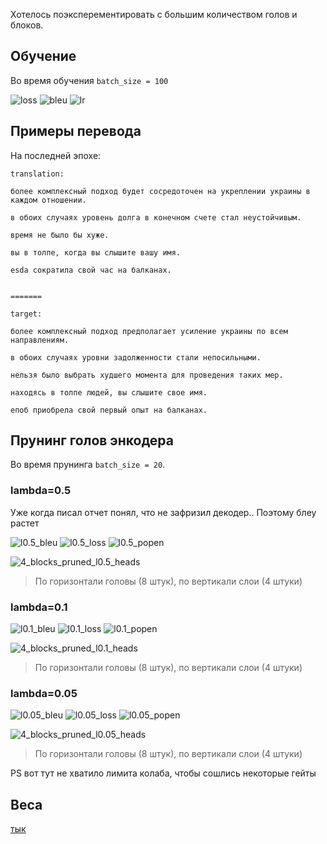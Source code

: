 
Хотелось поэксперементировать с большим количеством голов и блоков.


## Обучение


Во время обучения `batch_size = 100`

![loss](resources/4blocks/loss.png)
![bleu](resources/4blocks/bleu.png)
![lr](resources/4blocks/lr.png)


## Примеры перевода

На последней эпохе:

```
translation:

более комплексный подход будет сосредоточен на укреплении украины в каждом отношении.

в обоих случаях уровень долга в конечном счете стал неустойчивым.

время не было бы хуже.

вы в толпе, когда вы слышите вашу имя.

esda сократила свой час на балканах.


=======

target:

более комплексный подход предполагает усиление украины по всем направлениям.

в обоих случаях уровни задолженности стали непосильными.

нельзя было выбрать худшего момента для проведения таких мер.

находясь в толпе людей, вы слышите свое имя.

епоб приобрела свой первый опыт на балканах.
```

## Прунинг голов энкодера

Во время прунинга `batch_size = 20`.

### lambda=0.5

Уже когда писал отчет понял, что не зафризил декодер.. Поэтому блеу растет

![l0.5_bleu](resources/4blocks/4blocks_pruned_l0.5_bleu.png)
![l0.5_loss](resources/4blocks/4blocks_pruned_l0.5_loss.png)
![l0.5_popen](resources/4blocks/4blocks_pruned_l0.5_popen.png)

![4_blocks_pruned_l0.5_heads](resources/4blocks/4_blocks_pruned_l0.5.gif)
> По горизонтали головы (8 штук), по вертикали слои (4 штуки)

### lambda=0.1

![l0.1_bleu](resources/4blocks/4blocks_pruned_l0.1_bleu.png)
![l0.1_loss](resources/4blocks/4blocks_pruned_l0.1_loss.png)
![l0.1_popen](resources/4blocks/4blocks_pruned_l0.1_popen.png)

![4_blocks_pruned_l0.1_heads](resources/4blocks/4_blocks_pruned_l0.1.gif)
> По горизонтали головы (8 штук), по вертикали слои (4 штуки)

### lambda=0.05

![l0.05_bleu](resources/4blocks/4blocks_pruned_l0.05_bleu.png)
![l0.05_loss](resources/4blocks/4blocks_pruned_l0.05_loss.png)
![l0.05_popen](resources/4blocks/4blocks_pruned_l0.05_popen.png)

![4_blocks_pruned_l0.05_heads](resources/4blocks/4_blocks_pruned_l0.05.gif)
> По горизонтали головы (8 штук), по вертикали слои (4 штуки)

PS вот тут не хватило лимита колаба, чтобы сошлись некоторые гейты


## Веса

[тык](https://drive.google.com/file/d/1-Lg0ZgpnNXvBFbcExR2vNycfN_-9FBym/view?usp=sharing)
